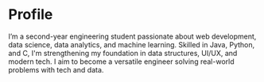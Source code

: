 # Profile
I’m a second-year engineering student passionate about web development, data science, data analytics, and machine learning. Skilled in Java, Python, and C, I'm strengthening my foundation in data structures, UI/UX, and modern tech. I aim to become a versatile engineer solving real-world problems with tech and data.

